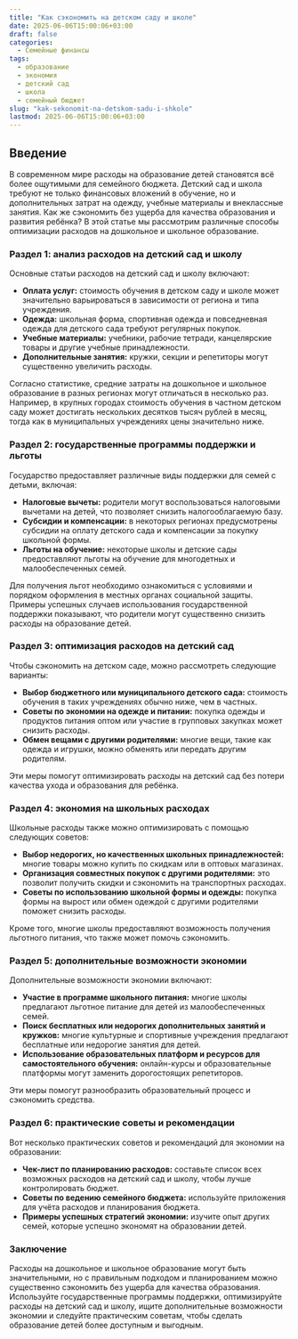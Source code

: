 ```yaml
---
title: "Как сэкономить на детском саду и школе"
date: 2025-06-06T15:00:06+03:00
draft: false
categories:
  - Семейные финансы
tags:
  - образование
  - экономия
  - детский сад
  - школа
  - семейный бюджет
slug: "kak-sekonomit-na-detskom-sadu-i-shkole"
lastmod: 2025-06-06T15:00:06+03:00
---
```




## Введение

В современном мире расходы на образование детей становятся всё более ощутимыми для семейного бюджета. Детский сад и школа требуют не только финансовых вложений в обучение, но и дополнительных затрат на одежду, учебные материалы и внеклассные занятия. Как же сэкономить без ущерба для качества образования и развития ребёнка? В этой статье мы рассмотрим различные способы оптимизации расходов на дошкольное и школьное образование.

### Раздел 1: анализ расходов на детский сад и школу

Основные статьи расходов на детский сад и школу включают:

- **Оплата услуг:** стоимость обучения в детском саду и школе может значительно варьироваться в зависимости от региона и типа учреждения.
- **Одежда:** школьная форма, спортивная одежда и повседневная одежда для детского сада требуют регулярных покупок.
- **Учебные материалы:** учебники, рабочие тетради, канцелярские товары и другие учебные принадлежности.
- **Дополнительные занятия:** кружки, секции и репетиторы могут существенно увеличить расходы.

Согласно статистике, средние затраты на дошкольное и школьное образование в разных регионах могут отличаться в несколько раз. Например, в крупных городах стоимость обучения в частном детском саду может достигать нескольких десятков тысяч рублей в месяц, тогда как в муниципальных учреждениях цены значительно ниже.

### Раздел 2: государственные программы поддержки и льготы

Государство предоставляет различные виды поддержки для семей с детьми, включая:

- **Налоговые вычеты:** родители могут воспользоваться налоговыми вычетами на детей, что позволяет снизить налогооблагаемую базу.
- **Субсидии и компенсации:** в некоторых регионах предусмотрены субсидии на оплату детского сада и компенсации за покупку школьной формы.
- **Льготы на обучение:** некоторые школы и детские сады предоставляют льготы на обучение для многодетных и малообеспеченных семей.

Для получения льгот необходимо ознакомиться с условиями и порядком оформления в местных органах социальной защиты. Примеры успешных случаев использования государственной поддержки показывают, что родители могут существенно снизить расходы на образование детей.

### Раздел 3: оптимизация расходов на детский сад

Чтобы сэкономить на детском саде, можно рассмотреть следующие варианты:

- **Выбор бюджетного или муниципального детского сада:** стоимость обучения в таких учреждениях обычно ниже, чем в частных.
- **Советы по экономии на одежде и питании:** покупка одежды и продуктов питания оптом или участие в групповых закупках может снизить расходы.
- **Обмен вещами с другими родителями:** многие вещи, такие как одежда и игрушки, можно обменять или передать другим родителям.

Эти меры помогут оптимизировать расходы на детский сад без потери качества ухода и образования для ребёнка.

### Раздел 4: экономия на школьных расходах

Школьные расходы также можно оптимизировать с помощью следующих советов:

- **Выбор недорогих, но качественных школьных принадлежностей:** многие товары можно купить по скидкам или в оптовых магазинах.
- **Организация совместных покупок с другими родителями:** это позволит получить скидки и сэкономить на транспортных расходах.
- **Советы по использованию школьной формы и одежды:** покупка формы на вырост или обмен одеждой с другими родителями поможет снизить расходы.

Кроме того, многие школы предоставляют возможность получения льготного питания, что также может помочь сэкономить.

### Раздел 5: дополнительные возможности экономии

Дополнительные возможности экономии включают:

- **Участие в программе школьного питания:** многие школы предлагают льготное питание для детей из малообеспеченных семей.
- **Поиск бесплатных или недорогих дополнительных занятий и кружков:** многие культурные и спортивные учреждения предлагают бесплатные или недорогие занятия для детей.
- **Использование образовательных платформ и ресурсов для самостоятельного обучения:** онлайн-курсы и образовательные платформы могут заменить дорогостоящих репетиторов.

Эти меры помогут разнообразить образовательный процесс и сэкономить средства.

### Раздел 6: практические советы и рекомендации

Вот несколько практических советов и рекомендаций для экономии на образовании:

- **Чек-лист по планированию расходов:** составьте список всех возможных расходов на детский сад и школу, чтобы лучше контролировать бюджет.
- **Советы по ведению семейного бюджета:** используйте приложения для учёта расходов и планирования бюджета.
- **Примеры успешных стратегий экономии:** изучите опыт других семей, которые успешно экономят на образовании детей.

### Заключение

Расходы на дошкольное и школьное образование могут быть значительными, но с правильным подходом и планированием можно существенно сэкономить без ущерба для качества образования. Используйте государственные программы поддержки, оптимизируйте расходы на детский сад и школу, ищите дополнительные возможности экономии и следуйте практическим советам, чтобы сделать образование детей более доступным и выгодным.

